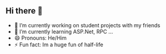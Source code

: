 ## Hi there 👋

- 🔭 I’m currently working on student projects with my friends
- 🌱 I’m currently learning ASP.Net, RPC ...
- 😄 Pronouns: He/Him
- ⚡ Fun fact: Im a huge fun of half-life

